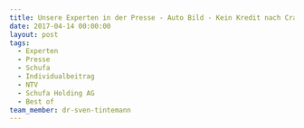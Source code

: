 ```yaml
---
title: Unsere Experten in der Presse - Auto Bild - Kein Kredit nach Crash
date: 2017-04-14 00:00:00
layout: post
tags:
  - Experten
  - Presse
  - Schufa
  - Individualbeitrag
  - NTV
  - Schufa Holding AG
  - Best of
team_member: dr-sven-tintemann
---
```

